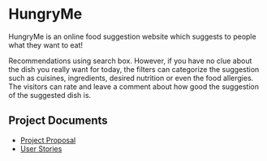 # HungryMe
HungryMe is an online food suggestion website which suggests to people what they want to eat!

Recommendations using search box. However, if you have no clue about the dish you really want for today, the filters can categorize the suggestion such as cuisines, ingredients, desired nutrition or even the food allergies. The visitors can rate and leave a comment about how good the suggestion of the suggested dish is.

## Project Documents
- [Project Proposal](https://docs.google.com/document/d/1DW7tv5Bpf5_tJoBKPRP4io66zMDQzeJHZ7YWnl435PU/edit?usp=sharing)
- [User Stories](../../wiki/User-Stories)<br>
